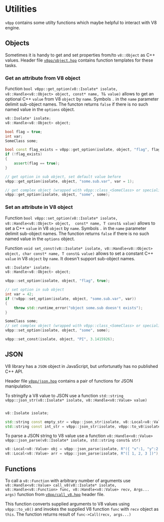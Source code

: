 # Utilities

`v8pp` contains some utilty functions which maybe helpful to interact with V8 engine.

## Objects

Sometimes it is handy to get and set properties from/to `v8::Object` as C++ values.
Header file [`v8pp/object.hpp`](../v8pp/object.hpp) contains function templates for these tasks.

### Get an attribute from V8 object

Function `bool v8pp::get_option(v8::Isolate* isolate, v8::Handle<v8::Object> object, const* name, T& value)`
allows to get an optional C++ `value` from V8 `object` by `name`. Symbols `.` in the `name` parameter delimit
sub-object names. The functon returns `false` if there is no such named value in the `options` object.

```c++
v8::Isolate* isolate;
v8::Handle<v8::Object> object;

bool flag = true;
int var;
SomeClass some;

bool const flag_exists = v8pp::get_option(isolate, object, "flag", flag);
if (!flag_exists)
{
	assert(flag == true);
}

// get option in sub object, set default value before
v8pp::get_option(isolate, object, "some.sub.var", var = 1);

// get complex object (wrapped with v8pp::class_<SomeClass> or specialized with v8pp::convert<SomeClass>)
v8pp::get_option(isolate, object, "some", some);
```

### Set an attribute in V8 object

Function `bool v8pp::set_option(v8::Isolate* isolate, v8::Handle<v8::Object> object,  const* name, T const& value)`
allows to set a C++ `value` in V8 `object` by `name`. Symbols `.` in the `name` parameter delimit sub-object names.
The function returns `false` if there is no such named value in the `options` object.

Function `void set_const(v8::Isolate* isolate, v8::Handle<v8::Object> object, char const* name, T const& value)`
allows to set a constant C++ `value` in V8 `object` by `name`. It doesn't support sub-object names.

```c++
v8::Isolate* isolate;
v8::Handle<v8::Object> object;

v8pp::set_option(isolate, object, "flag", true);

// set option in sub object
int var = 42;
if (!v8pp::set_option(isolate, object, "some.sub.var", var))
{
	throw std::runtime_error("object some.sub doesn't exists");
}

SomeClass some;
// set complex object (wrapped with v8pp::class_<SomeClass> or specialized with v8pp::convert<SomeClass>)
v8pp::set_option(isolate, object, "some", some);

v8pp::set_const(isolate, object, "PI", 3.1415926);
```


## JSON

V8 library has a `JSON` object in JavaScript, but unfortunatly has no published C++ API.

Header file [`v8pp/json.hpp`](../v8pp/json.hpp) contains a pair of functions for JSON manipulation.

To stringify a V8 value to JSON use a function `std::string v8pp::json_str(v8::Isolate* isolate, v8::Handle<v8::Value> value)` 

```c++

v8::Isolate isolate;

std::string const empty_str = v8pp::json_str(isolate, v8::Local<v8::Value>{}); // empty_str == ""
std::string const int_str = v8pp::json_str(isolate, v8pp::to_v8(isolate, 24)); // int_str == "24"
```

To parse a JSON string to V8 value use a function `v8::Handle<v8::Value> v8pp::json_parse(v8::Isolate* isolate, std::string const& str)`

```c++
v8::Local<v8::Value> obj = v8pp::json_parse(isolate, R"({ "x":1, "y":2.2, "z":"abc" })");
v8::Local<v8::Value> arr = v8pp::json_parse(isolate, R"([ 1, 2, 3 ])");
```


## Functions

To call a `v8::Function` with arbitrary number of arguments use
`v8::Handle<v8::Value> call_v8(v8::Isolate* isolate, v8::Handle<v8::Function> func, v8::Handle<v8::Value> recv, Args... args)`
function from [`v8pp/call_v8.hpp`](../v8pp/call_v8.hpp) header file.

This function converts supplied arguments to V8 values using `v8pp::to_v8()` and invokes the supplied V8 function
`func` with `recv` object as `this`. The function returns result of `func->Call(recv, args...)`